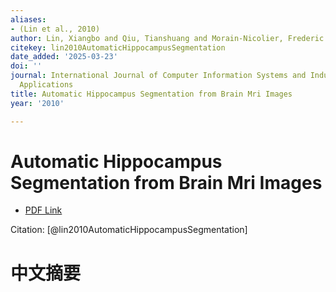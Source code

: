 ```yaml
---
aliases:
- (Lin et al., 2010)
author: Lin, Xiangbo and Qiu, Tianshuang and Morain-Nicolier, Frederic and Ruan, Su
citekey: lin2010AutomaticHippocampusSegmentation
date_added: '2025-03-23'
doi: ''
journal: International Journal of Computer Information Systems and Industrial Management
  Applications
title: Automatic Hippocampus Segmentation from Brain Mri Images
year: '2010'

---
```

# Automatic Hippocampus Segmentation from Brain Mri Images
- [PDF Link](zotero://open-pdf/library/items/6UV3MMQB)

Citation: [@lin2010AutomaticHippocampusSegmentation]

# 中文摘要
